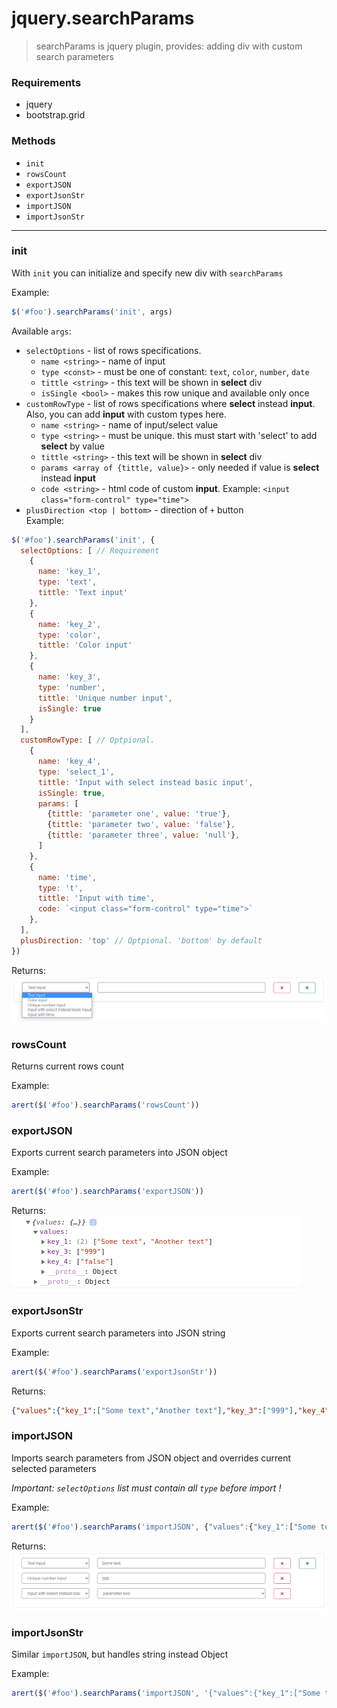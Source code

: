 # jquery.searchParams
> searchParams is jquery plugin, provides: adding div with custom search parameters

### Requirements
- jquery
- bootstrap.grid

### Methods
- `init`
- `rowsCount`
- `exportJSON`
- `exportJsonStr`
- `importJSON`
- `importJsonStr`

----
### init
With `init` you can initialize and specify new div with `searchParams`

Example: 
```javascript 
$('#foo').searchParams('init', args)
```

Available `args`:
- `selectOptions` - list of rows specifications. 
  - `name <string>` - name of input
  - `type <const>` - must be one of constant: `text`, `color`, `number`, `date`
  - `tittle <string>` - this text will be shown in **select** div
  - `isSingle <bool>` -  makes this row unique and available only once
- `customRowType` - list of rows specifications where **select** instead **input**. Also, you can add **input** with custom types here.
  - `name <string>` - name of input/select value
  - `type <string>` - must be unique. this must start with 'select' to add **select** by value
  - `tittle <string>` - this text will be shown in **select** div
  - `params <array of {tittle, value}>` - only needed if value is **select** instead **input**
  - `code <string>` - html code of custom **input**. Example: `<input class="form-control" type="time">`
- `plusDirection <top | bottom>` - direction of `+` button  
Example:
```javascript
$('#foo').searchParams('init', {
  selectOptions: [ // Requirement
    {
      name: 'key_1',
      type: 'text',
      tittle: 'Text input'
    },
    {
      name: 'key_2',
      type: 'color',
      tittle: 'Color input'
    },
    {
      name: 'key_3',
      type: 'number',
      tittle: 'Unique number input',
      isSingle: true
    }
  ],
  customRowType: [ // Optpional.
    {
      name: 'key_4',
      type: 'select_1',
      tittle: 'Input with select instead basic input',
      isSingle: true,
      params: [
        {tittle: 'parameter one', value: 'true'},
        {tittle: 'parameter two', value: 'false'},
        {tittle: 'parameter three', value: 'null'},
      ]
    },
    {
      name: 'time',
      type: 't',
      tittle: 'Input with time',
      code: `<input class="form-control" type="time">`
    },
  ],
  plusDirection: 'top' // Optpional. 'bottom' by default
})
```

Returns:
![Init](images/1.png)

### rowsCount
Returns current rows count

Example:
```javascript 
arert($('#foo').searchParams('rowsCount'))
```

### exportJSON
Exports current search parameters into JSON object

Example:
```javascript 
arert($('#foo').searchParams('exportJSON'))
```

Returns:
![Init](images/3.png)

### exportJsonStr
Exports current search parameters into JSON string

Example:
```javascript 
arert($('#foo').searchParams('exportJsonStr'))
```

Returns:
```json
{"values":{"key_1":["Some text","Another text"],"key_3":["999"],"key_4":["false"]}}
```

### importJSON
Imports search parameters from JSON object and overrides current selected parameters

_Important: `selectOptions` list must contain all `type` before import !_

Example:
```javascript 
arert($('#foo').searchParams('importJSON', {"values":{"key_1":["Some text","Another text"],"key_3":["999"],"key_4":["false"]}}))
```

Returns:
![Init](images/2.png)

### importJsonStr
Similar `importJSON`, but handles string instead Object

Example:
```javascript 
arert($('#foo').searchParams('importJSON', '{"values":{"key_1":["Some text","Another text"],"key_3":["999"],"key_4":["false"]}}'))
```